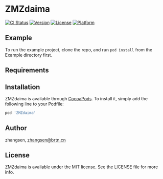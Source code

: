 # ZMZdaima

[![CI Status](https://img.shields.io/travis/zhangsen/ZMZdaima.svg?style=flat)](https://travis-ci.org/zhangsen/ZMZdaima)
[![Version](https://img.shields.io/cocoapods/v/ZMZdaima.svg?style=flat)](https://cocoapods.org/pods/ZMZdaima)
[![License](https://img.shields.io/cocoapods/l/ZMZdaima.svg?style=flat)](https://cocoapods.org/pods/ZMZdaima)
[![Platform](https://img.shields.io/cocoapods/p/ZMZdaima.svg?style=flat)](https://cocoapods.org/pods/ZMZdaima)

## Example

To run the example project, clone the repo, and run `pod install` from the Example directory first.

## Requirements

## Installation

ZMZdaima is available through [CocoaPods](https://cocoapods.org). To install
it, simply add the following line to your Podfile:

```ruby
pod 'ZMZdaima'
```

## Author

zhangsen, zhangsen@brtn.cn

## License

ZMZdaima is available under the MIT license. See the LICENSE file for more info.
